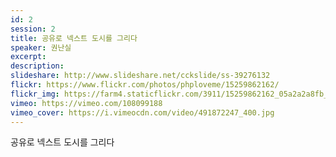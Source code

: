 ```yaml
---
id: 2
session: 2
title: 공유로 넥스트 도시를 그리다
speaker: 권난실
excerpt:
description:
slideshare: http://www.slideshare.net/cckslide/ss-39276132
flickr: https://www.flickr.com/photos/phploveme/15259862162/
flickr_img: https://farm4.staticflickr.com/3911/15259862162_05a2a2a8fb_c.jpg
vimeo: https://vimeo.com/108099188
vimeo_cover: https://i.vimeocdn.com/video/491872247_400.jpg
---
```


공유로 넥스트 도시를 그리다
